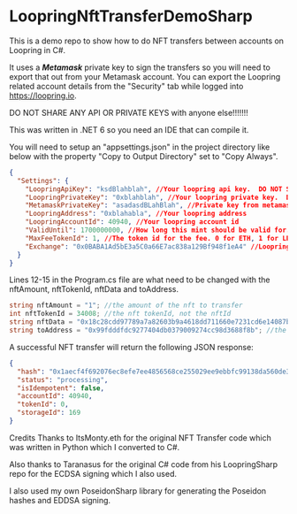 # LoopringNftTransferDemoSharp
This is a demo repo to show how to do NFT transfers between accounts on Loopring in C#.

It uses a ***Metamask*** private key to sign the transfers so you will need to export that out from your Metamask account. You can export the Loopring related account details from the "Security" tab while logged into https://loopring.io. 

DO NOT SHARE ANY API OR PRIVATE KEYS with anyone else!!!!!!!

This was written in .NET 6 so you need an IDE that can compile it. 

You will need to setup an "appsettings.json" in the project directory like below with the property "Copy to Output Directory" set to "Copy Always".

```json
{
  "Settings": {
    "LoopringApiKey": "ksdBlahblah", //Your loopring api key.  DO NOT SHARE THIS AT ALL.
    "LoopringPrivateKey": "0xblahblah", //Your loopring private key.  DO NOT SHARE THIS AT ALL.
    "MetamaskPrivateKey": "asadasdBLahBlah", //Private key from metamask. DO NOT SHARE THIS AT ALL.
    "LoopringAddress": "0xblahabla", //Your loopring address
    "LoopringAccountId": 40940, //Your loopring account id
    "ValidUntil": 1700000000, //How long this mint should be valid for. Shouldn't have to change this value
    "MaxFeeTokenId": 1, //The token id for the fee. 0 for ETH, 1 for LRC
    "Exchange": "0x0BABA1Ad5bE3a5C0a66E7ac838a129Bf948f1eA4" //Loopring Exchange address
  }
}
```

Lines 12-15 in the Program.cs file are what need to be changed with the nftAmount, nftTokenId, nftData and toAddress.

```csharp
string nftAmount = "1"; //the amount of the nft to transfer
int nftTokenId = 34008; //the nft tokenId, not the nftId
string nftData = "0x18c28cdd97789a7a82603b9a4618dd711660e7231cd6e14087baa858de483e32"; //the nftData, not nftId
string toAddress = "0x99fdddfdc9277404db0379009274cc98d3688f8b"; //the Address to send it to
```

A successful NFT transfer will return the following JSON response:

```json
{
  "hash": "0x1aecf4f692076ec8efe7ee4856568ce255029ee9ebbfc99138da560de353e4ac",
  "status": "processing",
  "isIdempotent": false,
  "accountId": 40940,
  "tokenId": 0,
  "storageId": 169
}
```

Credits
Thanks to ItsMonty.eth for the original NFT Transfer code which was written in Python which I converted to C#.

Also thanks to Taranasus for the original C# code from his LoopringSharp repo for the ECDSA signing which I also used.

I also used my own PoseidonSharp library for generating the Poseidon hashes and EDDSA signing.
